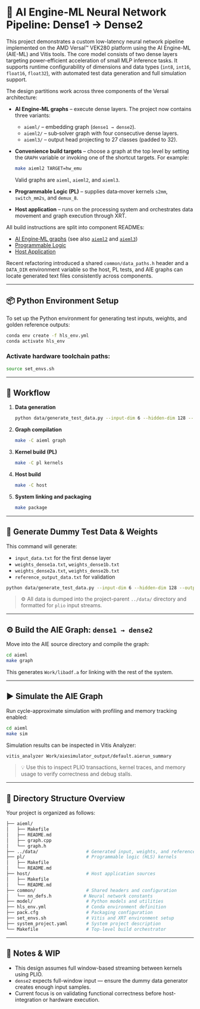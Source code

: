 # 🧠 AI Engine-ML Neural Network Pipeline: Dense1 → Dense2

This project demonstrates a custom low-latency neural network pipeline implemented on the AMD Versal™ VEK280 platform using the AI Engine-ML (AIE-ML) and Vitis tools. The core model consists of two dense layers targeting power-efficient acceleration of small MLP inference tasks. It supports runtime configurability of dimensions and data types (`int8`, `int16`, `float16`, `float32`), with automated test data generation and full simulation support.

The design partitions work across three components of the Versal architecture:

- **AI Engine‑ML graphs** – execute dense layers. The project now contains three
  variants:
  - `aieml/` – embedding graph (`dense1 → dense2`).
  - `aieml2/` – sub‑solver graph with four consecutive dense layers.
  - `aieml3/` – output head projecting to 27 classes (padded to 32).
- **Convenience build targets** – choose a graph at the top level by setting the
  `GRAPH` variable or invoking one of the shortcut targets. For example:

  ```bash
  make aieml2 TARGET=hw_emu
  ```

  Valid graphs are `aieml`, `aieml2`, and `aieml3`.
- **Programmable Logic (PL)** – supplies data‑mover kernels `s2mm`, `switch_mm2s`, and `demux_8`.
- **Host application** – runs on the processing system and orchestrates data movement and graph execution through XRT.

All build instructions are split into component READMEs:

- [AI Engine‑ML graphs](aieml/README.md) (see also [`aieml2`](aieml2/README.md) and [`aieml3`](aieml3/README.md))
- [Programmable Logic](pl/README.md)
- [Host Application](host/README.md)

Recent refactoring introduced a shared `common/data_paths.h` header and a `DATA_DIR`
environment variable so the host, PL tests, and AIE graphs can locate generated text
files consistently across components.

---

## 📦 Python Environment Setup

To set up the Python environment for generating test inputs, weights, and golden reference outputs:

```bash
conda env create -f hls_env.yml
conda activate hls_env
```

### Activate hardware toolchain paths:

```bash
source set_envs.sh
```

---

## 🔁 Workflow

1. **Data generation**
   ```bash
   python data/generate_test_data.py --input-dim 6 --hidden-dim 128 --output-dim 128 --dtype float32 --seed 123
   ```
2. **Graph compilation**
   ```bash
   make -C aieml graph
   ```
3. **Kernel build (PL)**
   ```bash
   make -C pl kernels
   ```
4. **Host build**
   ```bash
   make -C host
   ```
5. **System linking and packaging**
   ```bash
   make package
   ```

---

## 🧪 Generate Dummy Test Data & Weights

This command will generate:

- `input_data.txt` for the first dense layer
- `weights_dense1a.txt`, `weights_dense1b.txt`
- `weights_dense2a.txt`, `weights_dense2b.txt`
- `reference_output_data.txt` for validation

```bash
python data/generate_test_data.py --input-dim 6 --hidden-dim 128 --output-dim 128 --dtype float32 --seed 123
```

> ⚙️ All data is dumped into the project-parent `../data/` directory and formatted for `plio` input streams.

---

## ⚙️ Build the AIE Graph: `dense1 → dense2`

Move into the AIE source directory and compile the graph:

```bash
cd aieml
make graph
```

This generates `Work/libadf.a` for linking with the rest of the system.

---

## ▶️ Simulate the AIE Graph

Run cycle-approximate simulation with profiling and memory tracking enabled:

```bash
cd aieml
make sim
```

Simulation results can be inspected in Vitis Analyzer:

```bash
vitis_analyzer Work/aiesimulator_output/default.aierun_summary
```

> 💡 Use this to inspect PLIO transactions, kernel traces, and memory usage to verify correctness and debug stalls.

---

## 📁 Directory Structure Overview

Your project is organized as follows:

```bash
├── aieml/
│   ├── Makefile
│   ├── README.md
│   ├── graph.cpp
│   └── graph.h
├── ../data/                  # Generated input, weights, and reference output
├── pl/                       # Programmable logic (HLS) kernels
│   ├── Makefile
│   └── README.md
├── host/                     # Host application sources
│   ├── Makefile
│   └── README.md
├── common/                   # Shared headers and configuration
│   └── nn_defs.h            # Neural network constants
├── model/                    # Python models and utilities
├── hls_env.yml               # Conda environment definition
├── pack.cfg                  # Packaging configuration
├── set_envs.sh               # Vitis and XRT environment setup
├── system_project.yaml       # System project description
└── Makefile                  # Top-level build orchestrator
```

---

## 🚧 Notes & WIP

- This design assumes full window-based streaming between kernels using PLIO.
- `dense2` expects full-window input — ensure the dummy data generator creates enough input samples.
- Current focus is on validating functional correctness before host-integration or hardware execution.
